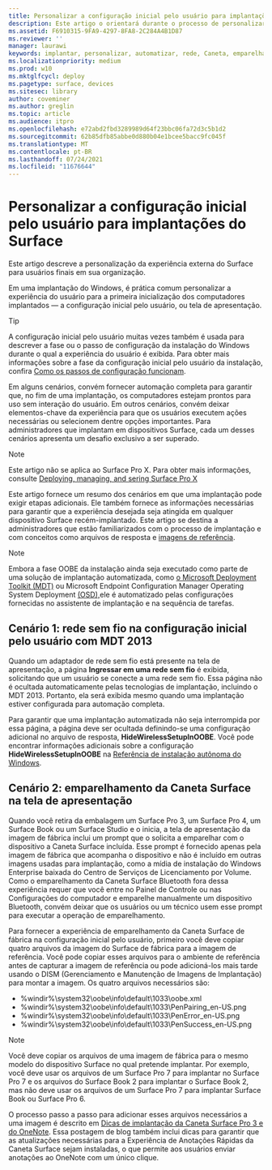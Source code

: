 ```yaml
---
title: Personalizar a configuração inicial pelo usuário para implantações do Surface
description: Este artigo o orientará durante o processo de personalizar a configuração inicial pelo usuário do Surface para usuários finais em sua organização.
ms.assetid: F6910315-9FA9-4297-8FA8-2C284A4B1D87
ms.reviewer: ''
manager: laurawi
keywords: implantar, personalizar, automatizar, rede, Caneta, emparelhar, inicialização
ms.localizationpriority: medium
ms.prod: w10
ms.mktglfcycl: deploy
ms.pagetype: surface, devices
ms.sitesec: library
author: coveminer
ms.author: greglin
ms.topic: article
ms.audience: itpro
ms.openlocfilehash: e72abd2fbd3289989d64f23bbc06fa72d3c5b1d2
ms.sourcegitcommit: 62b85dfb85abbe0d880b04e1bcee5bacc9fc045f
ms.translationtype: MT
ms.contentlocale: pt-BR
ms.lasthandoff: 07/24/2021
ms.locfileid: "11676644"
---
```

# <a name="customize-the-oobe-for-surface-deployments"></a>Personalizar a configuração inicial pelo usuário para implantações do Surface

Este artigo descreve a personalização da experiência externa do Surface para usuários finais em sua organização.

Em uma implantação do Windows, é prática comum personalizar a experiência do usuário para a primeira inicialização dos computadores implantados — a configuração inicial pelo usuário, ou tela de apresentação.

>[!TIP]
>A configuração inicial pelo usuário muitas vezes também é usada para descrever a fase ou o passo de configuração da instalação do Windows durante o qual a experiência do usuário é exibida. Para obter mais informações sobre a fase da configuração inicial pelo usuário da instalação, confira [Como os passos de configuração funcionam](/windows-hardware/manufacture/desktop/how-configuration-passes-work).

Em alguns cenários, convém fornecer automação completa para garantir que, no fim de uma implantação, os computadores estejam prontos para uso sem interação do usuário. Em outros cenários, convém deixar elementos-chave da experiência para que os usuários executem ações necessárias ou selecionem dentre opções importantes. Para administradores que implantam em dispositivos Surface, cada um desses cenários apresenta um desafio exclusivo a ser superado.

> [!NOTE]
> Este artigo não se aplica ao Surface Pro X. Para obter mais informações, consulte [Deploying, managing, and sering Surface Pro X](surface-pro-arm-app-management.md)

Este artigo fornece um resumo dos cenários em que uma implantação pode exigir etapas adicionais. Ele também fornece as informações necessárias para garantir que a experiência desejada seja atingida em qualquer dispositivo Surface recém-implantado. Este artigo se destina a administradores que estão familiarizados com o processo de implantação e com conceitos como arquivos de resposta e [imagens de referência](https://technet.microsoft.com/itpro/windows/deploy/create-a-windows-10-reference-image).

>[!NOTE]
>Embora a fase OOBE da instalação ainda seja executado como parte de uma solução de implantação automatizada, como [o Microsoft Deployment Toolkit (MDT)](/mem/configmgr/mdt) ou Microsoft Endpoint Configuration Manager Operating System Deployment [(OSD),](/mem/configmgr/osd/)ele é automatizado pelas configurações fornecidas no assistente de implantação e na sequência de tarefas.

## <a name="scenario-1-wireless-networking-in-oobe-with-mdt-2013"></a>Cenário 1: rede sem fio na configuração inicial pelo usuário com MDT 2013

Quando um adaptador de rede sem fio está presente na tela de apresentação, a página **Ingressar em uma rede sem fio** é exibida, solicitando que um usuário se conecte a uma rede sem fio. Essa página não é ocultada automaticamente pelas tecnologias de implantação, incluindo o MDT 2013. Portanto, ela será exibida mesmo quando uma implantação estiver configurada para automação completa.

Para garantir que uma implantação automatizada não seja interrompida por essa página, a página deve ser ocultada definindo-se uma configuração adicional no arquivo de resposta, **HideWirelessSetupInOOBE**. Você pode encontrar informações adicionais sobre a configuração **HideWirelessSetupInOOBE** na [Referência de instalação autônoma do Windows](/previous-versions/windows/it-pro/windows-8.1-and-8/ff716213(v=win.10)).

## <a name="scenario-2-surface-pen-pairing-in-oobe"></a>Cenário 2: emparelhamento da Caneta Surface na tela de apresentação

Quando você retira da embalagem um Surface Pro 3, um Surface Pro 4, um Surface Book ou um Surface Studio e o inicia, a tela de apresentação da imagem de fábrica inclui um prompt que o solicita a emparelhar com o dispositivo a Caneta Surface incluída. Esse prompt é fornecido apenas pela imagem de fábrica que acompanha o dispositivo e não é incluído em outras imagens usadas para implantação, como a mídia de instalação do Windows Enterprise baixada do Centro de Serviços de Licenciamento por Volume. Como o emparelhamento da Caneta Surface Bluetooth fora dessa experiência requer que você entre no Painel de Controle ou nas Configurações do computador e emparelhe manualmente um dispositivo Bluetooth, convém deixar que os usuários ou um técnico usem esse prompt para executar a operação de emparelhamento.

Para fornecer a experiência de emparelhamento da Caneta Surface de fábrica na configuração inicial pelo usuário, primeiro você deve copiar quatro arquivos da imagem do Surface de fábrica para a imagem de referência. Você pode copiar esses arquivos para o ambiente de referência antes de capturar a imagem de referência ou pode adicioná-los mais tarde usando o DISM (Gerenciamento e Manutenção de Imagens de Implantação) para montar a imagem. Os quatro arquivos necessários são:

- %windir%\\system32\\oobe\\info\\default\\1033\\oobe.xml
- %windir%\\system32\\oobe\\info\\default\\1033\\PenPairing\_en-US.png
- %windir%\\system32\\oobe\\info\\default\\1033\\PenError\_en-US.png
- %windir%\\system32\\oobe\\info\\default\\1033\\PenSuccess\_en-US.png

>[!NOTE]
>Você deve copiar os arquivos de uma imagem de fábrica para o mesmo modelo do dispositivo Surface no qual pretende implantar. Por exemplo, você deve usar os arquivos de um Surface Pro 7 para implantar no Surface Pro 7 e os arquivos do Surface Book 2 para implantar o Surface Book 2, mas não deve usar os arquivos de um Surface Pro 7 para implantar Surface Book ou Surface Pro 6.

O processo passo a passo para adicionar esses arquivos necessários a uma imagem é descrito em [Dicas de implantação da Caneta Surface Pro 3 e do OneNote](https://blogs.technet.microsoft.com/askcore/2014/07/15/deploying-surface-pro-3-pen-and-onenote-tips/). Essa postagem de blog também inclui dicas para garantir que as atualizações necessárias para a Experiência de Anotações Rápidas da Caneta Surface sejam instaladas, o que permite aos usuários enviar anotações ao OneNote com um único clique.
